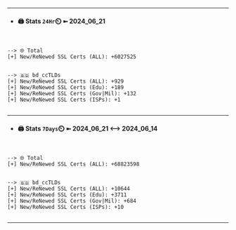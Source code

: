 

---
- #### 🖨️ **Stats** `24Hr`⏲️ ➼ 2024_06_21
```console


--> 🌐 Total
[+] New/ReNewed SSL Certs (ALL): +6027525


--> 🇧🇩 bd_ccTLDs
[+] New/ReNewed SSL Certs (ALL): +929
[+] New/ReNewed SSL Certs (Edu): +189
[+] New/ReNewed SSL Certs (Gov|Mil): +132
[+] New/ReNewed SSL Certs (ISPs): +1


```

---
- #### 🖨️ **Stats** `7Days`⏲️ ➼ 2024_06_21 <--> 2024_06_14
```console


--> 🌐 Total
[+] New/ReNewed SSL Certs (ALL): +68823598


--> 🇧🇩 bd_ccTLDs
[+] New/ReNewed SSL Certs (ALL): +10644
[+] New/ReNewed SSL Certs (Edu): +3711
[+] New/ReNewed SSL Certs (Gov|Mil): +684
[+] New/ReNewed SSL Certs (ISPs): +10


```

---

